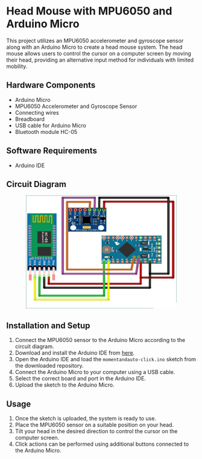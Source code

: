 # Head Mouse with MPU6050 and Arduino Micro

This project utilizes an MPU6050 accelerometer and gyroscope sensor along with an Arduino Micro to create a head mouse system. The head mouse allows users to control the cursor on a computer screen by moving their head, providing an alternative input method for individuals with limited mobility.

## Hardware Components
- Arduino Micro
- MPU6050 Accelerometer and Gyroscope Sensor
- Connecting wires
- Breadboard
- USB cable for Arduino Micro
- Bluetooth module HC-05

## Software Requirements
- Arduino IDE

## Circuit Diagram
<div align="center">
  <img alt="circuitDiagram" src="circuit diagram.jpg" width="400" height="300" />
</div>


## Installation and Setup
1. Connect the MPU6050 sensor to the Arduino Micro according to the circuit diagram.
2. Download and install the Arduino IDE from [here](https://www.arduino.cc/en/software).
4. Open the Arduino IDE and load the `momentandauto-click.ino` sketch from the downloaded repository.
5. Connect the Arduino Micro to your computer using a USB cable.
6. Select the correct board and port in the Arduino IDE.
7. Upload the sketch to the Arduino Micro.

## Usage
1. Once the sketch is uploaded, the system is ready to use.
2. Place the MPU6050 sensor on a suitable position on your head.
3. Tilt your head in the desired direction to control the cursor on the computer screen.
4. Click actions can be performed using additional buttons connected to the Arduino Micro.



